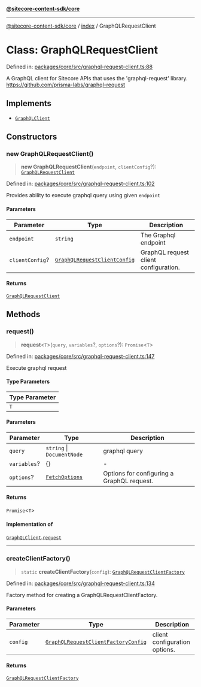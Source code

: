 [**@sitecore-content-sdk/core**](../../README.md)

***

[@sitecore-content-sdk/core](../../README.md) / [index](../README.md) / GraphQLRequestClient

# Class: GraphQLRequestClient

Defined in: [packages/core/src/graphql-request-client.ts:88](https://github.com/Sitecore/content-sdk/blob/7a8762cba8d2433002de71e21a5ba27c55dcfe57/packages/core/src/graphql-request-client.ts#L88)

A GraphQL client for Sitecore APIs that uses the 'graphql-request' library.
https://github.com/prisma-labs/graphql-request

## Implements

- [`GraphQLClient`](../interfaces/GraphQLClient.md)

## Constructors

### new GraphQLRequestClient()

> **new GraphQLRequestClient**(`endpoint`, `clientConfig`?): [`GraphQLRequestClient`](GraphQLRequestClient.md)

Defined in: [packages/core/src/graphql-request-client.ts:102](https://github.com/Sitecore/content-sdk/blob/7a8762cba8d2433002de71e21a5ba27c55dcfe57/packages/core/src/graphql-request-client.ts#L102)

Provides ability to execute graphql query using given `endpoint`

#### Parameters

| Parameter | Type | Description |
| ------ | ------ | ------ |
| `endpoint` | `string` | The Graphql endpoint |
| `clientConfig`? | [`GraphQLRequestClientConfig`](../type-aliases/GraphQLRequestClientConfig.md) | GraphQL request client configuration. |

#### Returns

[`GraphQLRequestClient`](GraphQLRequestClient.md)

## Methods

### request()

> **request**\<`T`\>(`query`, `variables`?, `options`?): `Promise`\<`T`\>

Defined in: [packages/core/src/graphql-request-client.ts:147](https://github.com/Sitecore/content-sdk/blob/7a8762cba8d2433002de71e21a5ba27c55dcfe57/packages/core/src/graphql-request-client.ts#L147)

Execute graphql request

#### Type Parameters

| Type Parameter |
| ------ |
| `T` |

#### Parameters

| Parameter | Type | Description |
| ------ | ------ | ------ |
| `query` | `string` \| `DocumentNode` | graphql query |
| `variables`? | \{\} | - |
| `options`? | [`FetchOptions`](../../client/type-aliases/FetchOptions.md) | Options for configuring a GraphQL request. |

#### Returns

`Promise`\<`T`\>

#### Implementation of

[`GraphQLClient`](../interfaces/GraphQLClient.md).[`request`](../interfaces/GraphQLClient.md#request)

***

### createClientFactory()

> `static` **createClientFactory**(`config`): [`GraphQLRequestClientFactory`](../type-aliases/GraphQLRequestClientFactory.md)

Defined in: [packages/core/src/graphql-request-client.ts:134](https://github.com/Sitecore/content-sdk/blob/7a8762cba8d2433002de71e21a5ba27c55dcfe57/packages/core/src/graphql-request-client.ts#L134)

Factory method for creating a GraphQLRequestClientFactory.

#### Parameters

| Parameter | Type | Description |
| ------ | ------ | ------ |
| `config` | [`GraphQLRequestClientFactoryConfig`](../type-aliases/GraphQLRequestClientFactoryConfig.md) | client configuration options. |

#### Returns

[`GraphQLRequestClientFactory`](../type-aliases/GraphQLRequestClientFactory.md)
